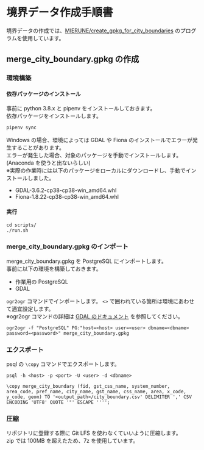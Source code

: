 # 境界データ作成手順書

境界データの作成では、[MIERUNE/create_gpkg_for_city_boundaries](https://github.com/MIERUNE/create_gpkg_for_city_boundaries) のプログラムを使用しています。

## merge_city_boundary.gpkg の作成

### 環境構築

#### 依存パッケージのインストール

事前に python 3.8.x と pipenv をインストールしておきます。  
依存パッケージをインストールします。

```bash
pipenv sync
```

Windows の場合、環境によっては GDAL や Fiona のインストールでエラーが発生することがあります。  
エラーが発生した場合、対象のパッケージを手動でインストールします。(Anaconda を使うと出ないらしい)  
※実際の作業時には以下のパッケージをローカルにダウンロードし、手動でインストールしました。

- GDAL-3.6.2-cp38-cp38-win_amd64.whl
- Fiona-1.8.22-cp38-cp38-win_amd64.whl

#### 実行

```
cd scripts/
./run.sh
```

### merge_city_boundary.gpkg のインポート

merge_city_boundary.gpkg を PostgreSQL にインポートします。  
事前に以下の環境を構築しておきます。

- 作業用の PostgreSQL
- GDAL

`ogr2ogr` コマンドでインポートします。 `<>` で囲われている箇所は環境にあわせて適宜設定します。  
※ogr2ogr コマンドの詳細は [GDAL のドキュメント](https://gdal.org/en/stable/programs/ogr2ogr.html) を参照してください。

```
ogr2ogr -f "PostgreSQL" PG:"host=<host> user=<user> dbname=<dbname> password=<password>" merge_city_boundary.gpkg
```

### エクスポート

psql の `\copy` コマンドでエクスポートします。

```
psql -h <host> -p <port> -U <user> -d <dbname>
```

```
\copy merge_city_boundary (fid, gst_css_name, system_number, area_code, pref_name, city_name, gst_name, css_name, area, x_code, y_code, geom) TO '<output_path>/city_boundary.csv' DELIMITER ',' CSV ENCODING 'UTF8' QUOTE '"' ESCAPE '''';
```

### 圧縮

リポジトリに登録する際に Git LFS を使わなくていいように圧縮します。  
zip では 100MB を超えたため、7z を使用しています。
